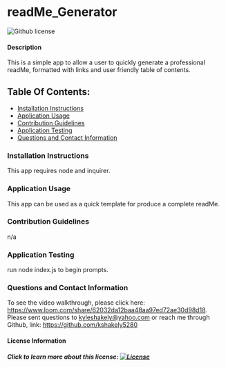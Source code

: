 # readMe_Generator
![Github license](https://img.shields.io/badge/license-Unlicense-blue.svg)
#### Description
This is a simple app to allow a user to quickly generate a professional readMe, formatted with links and user friendly table of contents.
## Table Of Contents:
* [Installation Instructions](#install)
* [Application Usage](#usage)
* [Contribution Guidelines](#guidelines)
* [Application Testing](#test)
* [Questions and Contact Information](#contact)
### Installation Instructions <a name="install"></a>
This app requires node and inquirer.
### Application Usage <a name="usage"></a>
This app can be used as a quick template for produce a complete readMe.
### Contribution Guidelines <a name="guidelines"></a>
n/a
### Application Testing <a name="test"></a>
run node index.js to begin prompts.
### Questions and Contact Information <a name="contact"></a>
To see the video walkthrough, please click here: https://www.loom.com/share/62032da12baa48aa97ed72ae30d98d18. Please sent questions to kyleshakely@yahoo.com or reach me through Github, link: https://github.com/kshakely5280
#### License Information <a name="license"></a>
##### Click to learn more about this license: [![License](https://img.shields.io/badge/License-unlicense-blue.svg)](https://opensource.org/licenses/unlicense)
